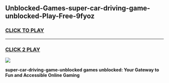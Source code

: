 
## Unblocked-Games-super-car-driving-game-unblocked-Play-Free-9fyoz
<h3>
<a href="https://premium76.site?title=super-car-driving-game-unblocked&ref=17A">CLICK TO PLAY</a></h3>
<hr>

<h3>
<a href="https://premium76.site?title=super-car-driving-game-unblocked&ref=17A">CLICK 2 PLAY</a>
  
</h3>

<a href="https://premium76.site?title=super-car-driving-game-unblocked&ref=17A"><img src="https://clearcache.store/games.png"></a>


**super-car-driving-game-unblocked games unblocked: Your Gateway to Fun and Accessible Online Gaming**
